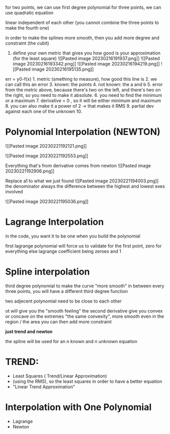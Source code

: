 for two points, we can use first degree polynomial
for three points, we can use quadratic equation

linear independent of each other (you cannot combine the three points to make the fourth one)

in order to make the splines more smooth, then you add more degree and constraint (the cubit)

1. define your own metric that gives you how good is your approximation (for the least square)
![[Pasted image 20230216191937.png]]
![[Pasted image 20230216193342.png]]
![[Pasted image 20230216194219.png]]
![[Pasted image 20230216195135.png]]


err = y0-f(x)
	1. metric (smething to measure), how good this line is
	2. we can call this an error
	3. known: the points
	4. not known: the a and b
	5. error from the metric above, because there's two on the left, and there's two on the right, so you need to make it absolute. 
	6. you need to find the minimum or a maximum
	7. derivative = 0 , so it will be either minimum and maximum
	8. you can also make it a power of 2 -> that makes it RMS
	9. partial dev against each one of the unknown
	10. 


# Polynomial Interpolation (NEWTON)
![[Pasted image 20230221192121.png]]

![[Pasted image 20230221192553.png]]

Everything that's from derivative comes from newton
![[Pasted image 20230221192906.png]]

Replace a1 to what we just found
![[Pasted image 20230221194003.png]]
the denominator always the difference between the highest and lowest exes involved


![[Pasted image 20230221195036.png]]

# Lagrange Interpolation
in the code, you want it to be one when you build the polynomial

first lagrange polynomial will force us to 
validate for the first point, zero for everything else
lagrange coefficient being zeroes and 1



# Spline interpolation
third degree polynomial to make the curve "more smooth"
in between every three points, you will have a different third degree function

two adjecent polynomial need to be close to each other

ot will give you the "smooth feeling"
the second derivative give you convex or concave on the extremes
"the same convexity", more smooth even in the region / the area
you can then add more constraint

**just trend and newton**

the spline will be used for an n known and n unknown equation



# TREND:
- Least Squares ( Trend/Linear Approximation)
- (using the RMS), so the least squares in order to have a better equation
- "Linear Trend Approximation"



# Interpolation with One Polynomial
- Lagrange
- Newton


